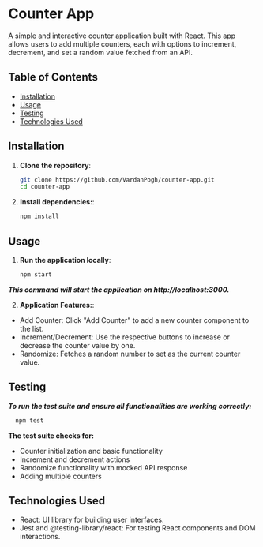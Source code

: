 # Counter App

A simple and interactive counter application built with React. This app allows users to add multiple counters, each with options to increment, decrement, and set a random value fetched from an API.

## Table of Contents
- [Installation](#installation)
- [Usage](#usage)
- [Testing](#testing)
- [Technologies Used](#technologies-used)

## Installation

1. **Clone the repository**:
   ```bash
   git clone https://github.com/VardanPogh/counter-app.git
   cd counter-app
   ```
2. **Install dependencies:**:
   ```bash
   npm install
   ```

## Usage
1. **Run the application locally**:
   ```bash
   npm start
   ```
***This command will start the application on http://localhost:3000.***

2. **Application Features:**:

- Add Counter: Click "Add Counter" to add a new counter component to the list.
- Increment/Decrement: Use the respective buttons to increase or decrease the counter value by one.
- Randomize: Fetches a random number to set as the current counter value.

## Testing
***To run the test suite and ensure all functionalities are working correctly:***

```bash
  npm test
```

**The test suite checks for:**
- Counter initialization and basic functionality
- Increment and decrement actions
- Randomize functionality with mocked API response
- Adding multiple counters

## Technologies Used
- React: UI library for building user interfaces.
- Jest and @testing-library/react: For testing React components and DOM interactions.
